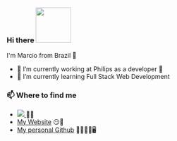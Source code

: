 ### Hi there <img src="https://octodex.github.com/images/daftpunktocat-thomas.gif" width="80">

I'm Marcio from Brazil 💚 

- 🔭 I’m currently working at Philips as a developer 💜
- 🌱 I’m currently learning Full Stack Web Development

### 📫 Where to find me

- <a href="https://www.linkedin.com/in/mjlbnu/?locale=en_US"><img src="https://img.shields.io/badge/-LinkedIn-blue?logo=LinkedIn" /> <a/> 👨💼
- [My Website](https://www.programadorbr.com.br/) 😏🔗
- [My personal Github](https://github.com/mjlbnu/) 👨🏽‍💻📱🖥️
